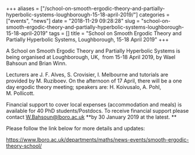 +++
aliases = ["/school-on-smooth-ergodic-theory-and-partially-hyperbolic-systems-loughborough-15-18-april-2019/"]
categories = ["events", "news"]
date = "2018-11-29 09:28:28"
slug = "school-on-smooth-ergodic-theory-and-partially-hyperbolic-systems-loughborough-15-18-april-2019"
tags = []
title = "School on Smooth Ergodic Theory and Partially Hyperbolic Systems, Loughborough, 15-18 April 2019"
+++

A School on Smooth Ergodic Theory and Partially Hyperbolic Systems is
being organised at Loughborough, UK,  from 15-18 April 2019, by Wael
Bahsoun and Brian Winn.

Lecturers are J. F. Alves, S. Crovisier, I. Melbourne and tutorials are
provided by M. Ruziboev. On the afternoon of 17 April, there will be a
one day ergodic theory meeting; speakers are: H. Koivusalo, A. Pohl,
M. Pollicott.

Financial support to cover local expenses (accommodation and meals) is
available for 40 PhD students/Postdocs. To receive financial support
please contact [W.Bahsoun@lboro.ac.uk](W.Bahsoun@lboro.ac.uk) **by 30 January 2019 at the
latest. **

Please follow the link below for more details and updates:

<https://www.lboro.ac.uk/departments/maths/news-events/smooth-ergodic-theory-school/>
